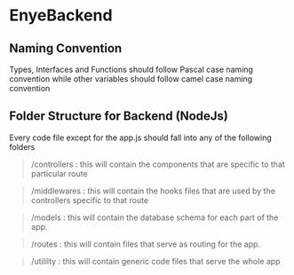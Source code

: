 # EnyeBackend

## Naming Convention

Types, Interfaces and Functions should follow Pascal case naming convention while other variables should follow camel case naming convention

## Folder Structure for Backend (NodeJs)

Every code file except for the app.js should fall into any of the following folders

> /controllers : this will contain the components that are specific to that particular route

> /middlewares : this will contain the hooks files that are used by the controllers specific to that route

> /models : this will contain the database schema for each part of the app.

> /routes : this will contain files that serve as routing for the app.

> /utililty : this will contain generic code files that serve the whole app